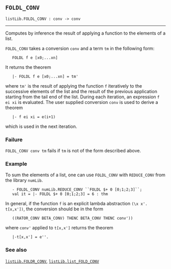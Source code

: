 ## `FOLDL_CONV`

``` hol4
listLib.FOLDL_CONV : conv -> conv
```

------------------------------------------------------------------------

Computes by inference the result of applying a function to the elements
of a list.

`FOLDL_CONV` takes a conversion `conv` and a term `tm` in the following
form:

``` hol4
   FOLDL f e [x0;...xn]
```

It returns the theorem

``` hol4
   |- FOLDL f e [x0;...xn] = tm'
```

where `tm'` is the result of applying the function `f` iteratively to
the successive elements of the list and the result of the previous
application starting from the tail end of the list. During each
iteration, an expression `f ei xi` is evaluated. The user supplied
conversion `conv` is used to derive a theorem

``` hol4
   |- f ei xi = e(i+1)
```

which is used in the next iteration.

### Failure

`FOLDL_CONV conv tm` fails if `tm` is not of the form described above.

### Example

To sum the elements of a list, one can use `FOLDL_CONV` with
`REDUCE_CONV` from the library `numLib`.

``` hol4
   - FOLDL_CONV numLib.REDUCE_CONV ``FOLDL $+ 0 [0;1;2;3]``;
   val it = |- FOLDL $+ 0 [0;1;2;3] = 6 : thm
```

In general, if the function `f` is an explicit lambda abstraction
`(\x x'. t[x,x'])`, the conversion should be in the form

``` hol4
   ((RATOR_CONV BETA_CONV) THENC BETA_CONV THENC conv'))
```

where `conv'` applied to `t[x,x']` returns the theorem

``` hol4
   |-t[x,x'] = e''.
```

### See also

[`listLib.FOLDR_CONV`](#listLib.FOLDR_CONV),
[`listLib.list_FOLD_CONV`](#listLib.list_FOLD_CONV)
